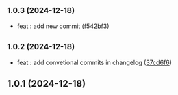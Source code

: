 

## <small>1.0.3 (2024-12-18)</small>

* feat : add new commit ([f542bf3](https://github.com/fernando59/release-it/commit/f542bf3))

## <small>1.0.2 (2024-12-18)</small>

* feat : add convetional commits in changelog ([37cd6f6](https://github.com/fernando59/release-it/commit/37cd6f6))

## 1.0.1 (2024-12-18)
